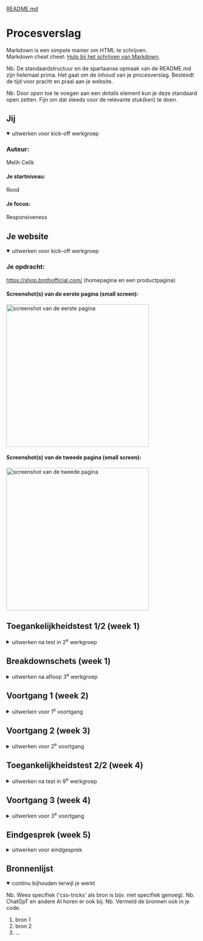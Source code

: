 [README.md](https://github.com/user-attachments/files/22127977/README.md)
# Procesverslag
Markdown is een simpele manier om HTML te schrijven.  
Markdown cheat cheet: [Hulp bij het schrijven van Markdown](https://github.com/adam-p/markdown-here/wiki/Markdown-Cheatsheet).

Nb. De standaardstructuur en de spartaanse opmaak van de README.md zijn helemaal prima. Het gaat om de inhoud van je procesverslag. Besteedt de tijd voor pracht en praal aan je website.

Nb. Door *open* toe te voegen aan een *details* element kun je deze standaard open zetten. Fijn om dat steeds voor de relevante stuk(ken) te doen.





## Jij

<details open>
  <summary>uitwerken voor kick-off werkgroep</summary>

  ### Auteur:
  Melih Celik

  #### Je startniveau:
  Rood

  #### Je focus:
  Responsiveness
 
</details>





## Je website

<details open>
  <summary>uitwerken voor kick-off werkgroep</summary>

  ### Je opdracht:
  https://shop.bmthofficial.com/
  (homepagina en een productpagina)

  #### Screenshot(s) van de eerste pagina (small screen): 
  
  <img src="readme-images/screenshot1.png" width="375px" alt="screenshot van de eerste pagina">

  #### Screenshot(s) van de tweede pagina (small screen):
  
  <img src="readme-images/screenshot2.png" width="375px" alt="screenshot van de tweede pagina">
 
</details>



## Toegankelijkheidstest 1/2 (week 1)

<details>
  <summary>uitwerken na test in 2<sup>e</sup> werkgroep</summary>

  ### Bevindingen
  Lijst met je bevindingen die in de test naar voren kwamen:
  - Geen alt teksten
  - Geen light mode (site is al donker)
  

</details>



## Breakdownschets (week 1)

<details>
  <summary>uitwerken na afloop 3<sup>e</sup> werkgroep</summary>

  Link naar mijn breakdown schets:
  https://www.figma.com/design/zKko9KrDx9agR3msY1vCYm/Untitled?node-id=1-2&t=DcGmd728p6sILTlv-1
  
</details>





## Voortgang 1 (week 2)

<details>
  <summary>uitwerken voor 1<sup>e</sup> voortgang</summary>

  ### Stand van zaken
  hier dit ging goed & dit was lastig (neem ook screenshots op van delen van je website en code)

  - Wat ging goed: Ik had een goede start, snelle begin met mijn header en kon meteen naar de hamburger menu
  - Wat was lastig: De header had ik eerst anders gedaan, dus ik moest weer opnieuw beginnen van 0 om het beter te maken wat wel tijd en moeite kostte

  Bespreken met groepje:
  HTML bekijken, carousel met pijltjes, video embed, site op de beste manier responsive maken, hoe een kaart op een website bruikbaar maken


  ### Verslag van meeting
  hier na afloop snel de uitkomsten van de meeting vastleggen

  - Geen google kaarten gebruiken maar open source
  - 3 Style sheets inleveren, algemeen, pagina 1, pagina 2
  - Font face moet je gebruiken, geen google fonts
  - Svg's kan je pakken van een site door via element inspect te kopieren
  - Aria-hidden tag leest de screenreader niet

    
</details>





## Voortgang 2 (week 3)

<details>
  <summary>uitwerken voor 2<sup>e</sup> voortgang</summary>

  ### Stand van zaken
  Ik heb kunnen werken aan mijn header, ook geleerd hoe ik het op een betere manier kon doen wat mijn uiteindelijk veel tijd zou besparen (2 navs gebruiken i.p.v. 1). Ik was ook eerst begonnen met big screen en niet mobile first dus opnieuw      beginnen was het beste optie, ik ben van plan om z.s.m aan de hamburger menu te werken.

  Vragen per leerling:
  Melih: Html check & hoe je je site responsive maakt 
  Eva: Video van een site pakken en zelf gebruiken
  Bo: Vraag of haar html klopt
  Demi: Vraag of haar html klopt
  


  ### Verslag van meeting
  hier na afloop snel de uitkomsten van de meeting vastleggen

  - Sections moeten een header hebben
  - Letten op toegankelijkheid

</details>





## Toegankelijkheidstest 2/2 (week 4)

<details>
  <summary>uitwerken na test in 9<sup>e</sup> werkgroep</summary>

    <img src="readme-images/FED 25-26 - Blok 1 - WCAG checklist_page-0001.jpg" width="375px" alt="WCAG">
    <img src="readme-images/FED 25-26 - Blok 1 - WCAG checklist_page-0002.jpg" width="375px" alt="WCAG">
    <img src="readme-images/FED 25-26 - Blok 1 - WCAG checklist_page-0003.jpg" width="375px" alt="WCAG">
    <img src="readme-images/FED 25-26 - Blok 1 - WCAG checklist_page-0004.jpg" width="375px" alt="WCAG">
    <img src="readme-images/FED 25-26 - Blok 1 - WCAG checklist_page-0005.jpg" width="375px" alt="WCAG">

</details>





## Voortgang 3 (week 4)

<details>
  <summary>uitwerken voor 3<sup>e</sup> voortgang</summary>

  ### Stand van zaken
  hier dit ging goed & dit was lastig (neem ook screenshots op van delen van je website en code)


  ### Agenda voor meeting
  samen met je groepje opstellen

  | student 1      | student 2          | student 3    | student 4        |
  | ---            | ---                | ---          | ---              |
  | dit bespreken  | en dit             | en ik dit    | en dan ik dat    |
  | en dat ook nog | dit als er tijd is | nog een punt | dit wil ik zeker |
  | ...            | ...                | ...          | ...              |


  ### Verslag van meeting
  hier na afloop snel de uitkomsten van de meeting vastleggen

  - punt 1
  - punt 2
  - nog een punt
  - ...

</details>





## Eindgesprek (week 5)

<details>
  <summary>uitwerken voor eindgesprek</summary>

  ### Je uitkomst - karakteristiek screenshots:
  <img src="readme-images/dummy-plaatje.jpg" width="375px" alt="uitomst opdracht 1">


  ### Dit ging goed/Heb ik geleerd: 
  Korte omschrijving met plaatjes

  <img src="readme-images/dummy-plaatje.jpg" width="375px" alt="top">


  ### Dit was lastig/Is niet gelukt:
  Korte omschrijving met plaatjes

  <img src="readme-images/dummy-plaatje.jpg" width="375px" alt="bummer">
</details>





## Bronnenlijst

<details open>
  <summary>continu bijhouden terwijl je werkt</summary>

  Nb. Wees specifiek ('css-tricks' als bron is bijv. niet specifiek genoeg). 
  Nb. ChatGpT en andere AI horen er ook bij.
  Nb. Vermeld de bronnen ook in je code.

  1. bron 1
  2. bron 2
  3. ...

</details>
